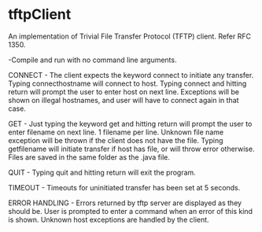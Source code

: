 ﻿# tftpClient
An implementation of Trivial File Transfer Protocol (TFTP) client. Refer RFC 1350.

-Compile and run with no command line arguments.

CONNECT - 
The client expects the keyword connect to initiate any transfer. 
Typing connect<space>hostname will connect to host.
Typing connect and hitting return will prompt the user to enter host on next line.
Exceptions will be shown on illegal hostnames, and user will have to connect again in that case.

GET - 
Just typing the keyword get and hitting return will prompt the user to enter filename on next line. 1 filename per line. Unknown file name exception will be thrown if the client does not have the file.
Typing get<space>filename will initiate transfer if host has file, or will throw error otherwise.
Files are saved in the same folder as the .java file.

QUIT -
Typing quit and hitting return will exit the program.

TIMEOUT - 
Timeouts for uninitiated transfer has been set at 5 seconds. 

ERROR HANDLING - 
Errors returned by tftp server are displayed as they should be. User is prompted to enter a command when an error of this kind is shown.
Unknown host exceptions are handled by the client.

